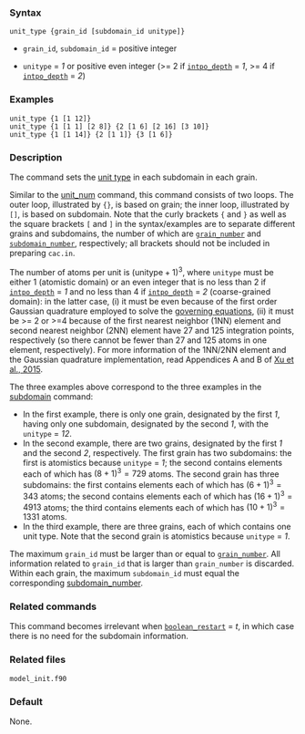 

### Syntax

	unit_type {grain_id [subdomain_id unitype]}

* `grain_id`, `subdomain_id` = positive integer

* `unitype` = _1_ or positive even integer (>= 2 if [`intpo_depth`](element.md) = _1_, >= 4 if [`intpo_depth`](element.md) = _2_)

### Examples

	unit_type {1 [1 12]}
	unit_type {1 [1 1] [2 8]} {2 [1 6] [2 16] [3 10]}
	unit_type {1 [1 14]} {2 [1 1]} {3 [1 6]}

### Description

The command sets the [unit type](subdomain.md) in each subdomain in each grain.

Similar to the [unit_num](unit_num.md) command, this command consists of two loops. The outer loop, illustrated by `{}`, is based on grain; the inner loop, illustrated by `[]`, is based on subdomain. Note that the curly brackets `{` and `}` as well as the square brackets `[` and `]` in the syntax/examples are to separate different grains and subdomains, the number of which are [`grain_number`](grain_num.md) and [`subdomain_number`](subdomain.md), respectively; all brackets should not be included in preparing `cac.in`.

The number of atoms per unit is $(\mathrm{unitype}+1)^3$, where `unitype` must be either 1 (atomistic domain) or an even integer that is no less than 2 if [`intpo_depth`](element.md) = _1_ and no less than 4 if [`intpo_depth`](element.md) = _2_ (coarse-grained domain): in the latter case, (i) it must be even because of the first order Gaussian quadrature employed to solve the [governing equations](../chapter-2/atomistic-field-theory.md), (ii) it must be >= 2 or >=4 because of the first nearest neighbor (1NN) element and second nearest neighbor (2NN) element have 27 and 125 integration points, respectively (so there cannot be fewer than 27 and 125 atoms in one element, respectively). For more information of the 1NN/2NN element and the Gaussian quadrature implementation, read Appendices A and B of [Xu et al., 2015](http://dx.doi.org/10.1016/j.ijplas.2015.05.007).

The three examples above correspond to the three examples in the [subdomain](subdomain.md) command:

* In the first example, there is only one grain, designated by the first _1_, having only one subdomain, designated by the second _1_, with the `unitype` = _12_.
* In the second example, there are two grains, designated by the first _1_ and the second _2_, respectively. The first grain has two subdomains: the first is atomistics because `unitype` = _1_; the second contains elements each of which has $(8+1)^3 = 729$ atoms. The second grain has three subdomains: the first contains elements each of which has $(6+1)^3 = 343$ atoms; the second contains elements each of which has $(16+1)^3 = 4913$ atoms; the third contains elements each of which has $(10+1)^3 = 1331$ atoms.
* In the third example, there are three grains, each of which contains one unit type. Note that the second grain is atomistics because `unitype` = _1_.

The maximum `grain_id` must be larger than or equal to [`grain_number`](grain_num.md). All information related to `grain_id` that is larger than `grain_number` is discarded. Within each grain, the maximum `subdomain_id` must equal the corresponding [subdomain_number](subdomain.md).

### Related commands

This command becomes irrelevant when [`boolean_restart`](restart.md) = _t_, in which case there is no need for the subdomain information.

### Related files

`model_init.f90`

### Default

None.
